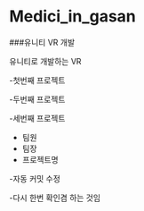 # Medici_in_gasan

###유니티 VR 개발

유니티로 개발하는 VR

-첫번째 프로젝트

-두번째 프로젝트

-세번째 프로젝트
 - 팀원
 - 팀장
 - 프로젝트명

-자동 커밋 수정

-다시 한번 확인겸 하는 것임